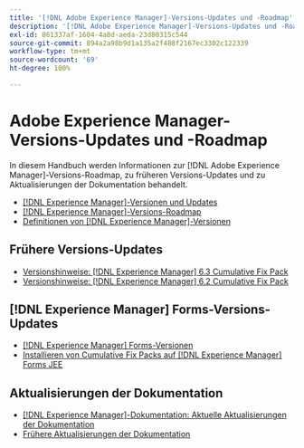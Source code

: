 ```yaml
---
title: '[!DNL Adobe Experience Manager]-Versions-Updates und -Roadmap'
description: '[!DNL Adobe Experience Manager]-Versions-Updates und -Roadmap'
exl-id: 861337af-1604-4a8d-aeda-23d80315c544
source-git-commit: 894a2a98b9d1a135a2f488f2167ec3302c122339
workflow-type: tm+mt
source-wordcount: '69'
ht-degree: 100%

---
```


# Adobe Experience Manager-Versions-Updates und -Roadmap

In diesem Handbuch werden Informationen zur [!DNL Adobe Experience Manager]-Versions-Roadmap, zu früheren Versions-Updates und zu Aktualisierungen der Dokumentation behandelt.

* [[!DNL Experience Manager]-Versionen und Updates](aem-releases-updates.md)
* [[!DNL Experience Manager]-Versions-Roadmap](update-releases-roadmap.md)
* [ Definitionen von [!DNL Experience Manager]-Versionen](update-release-vehicle-definitions.md)

## Frühere Versions-Updates

* [Versionshinweise: [!DNL Experience Manager] 6.3 Cumulative Fix Pack](release-notes-aem-6-3-cumulative-fix-pack.md)
* [Versionshinweise: [!DNL Experience Manager] 6.2 Cumulative Fix Pack](release-notes-aem-6-2-cumulative-fix-pack.md)

## [!DNL Experience Manager] Forms-Versions-Updates

* [[!DNL Experience Manager] Forms-Versionen](aem-forms-releases.md)
* [Installieren von Cumulative Fix Packs auf [!DNL Experience Manager] Forms JEE](install-cfp-aem-forms-jee.md)

## Aktualisierungen der Dokumentation

* [[!DNL Experience Manager]-Dokumentation: Aktuelle Aktualisierungen der Dokumentation](documentation-updates.md)
* [Frühere Aktualisierungen der Dokumentation](previous-documentation-updates.md)
